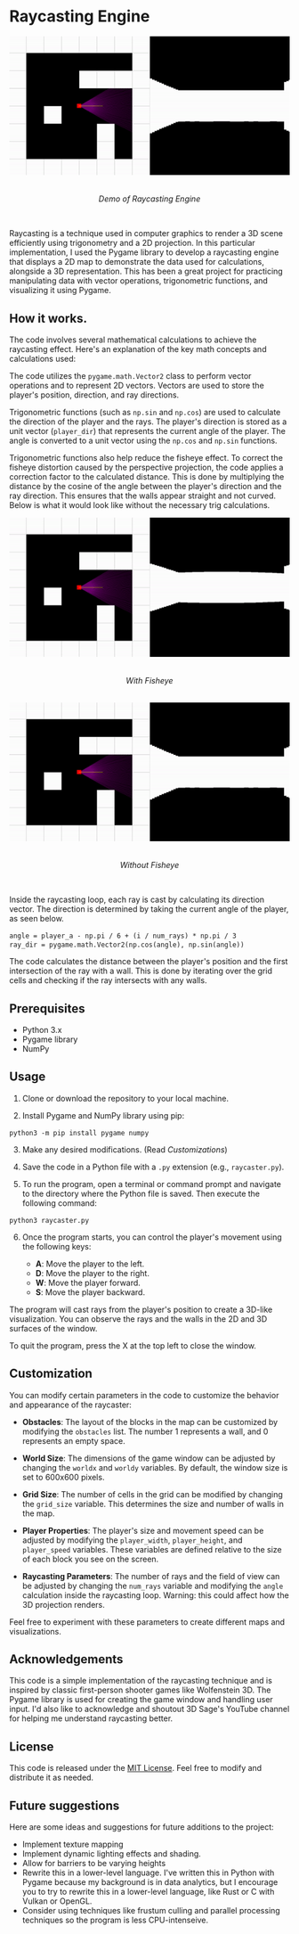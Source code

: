 # Raycasting Engine

<div align="center">
  <img src="demo.gif" alt="Demo of Raycasting Engine">
  <p align="center"><br>
<i>Demo of Raycasting Engine</i></p>
</div>
<br>

Raycasting is a technique used in computer graphics to render a 3D scene efficiently using trigonometry and a 2D projection. In this particular implementation, I used the Pygame library to develop a raycasting engine that displays a 2D map to demonstrate the data used for calculations, alongside a 3D representation. This has been a great project for practicing manipulating data with vector operations, trigonometric functions, and visualizing it using Pygame.

## How it works.

The code involves several mathematical calculations to achieve the raycasting effect. Here's an explanation of the key math concepts and calculations used:

The code utilizes the `pygame.math.Vector2` class to perform vector operations and to represent 2D vectors. Vectors are used to store the player's position, direction, and ray directions.

Trigonometric functions (such as `np.sin` and `np.cos`) are used to calculate the direction of the player and the rays. The player's direction is stored as a unit vector (`player_dir`) that represents the current angle of the player. The angle is converted to a unit vector using the `np.cos` and `np.sin` functions. 

Trigonometric functions also help reduce the fisheye effect. To correct the fisheye distortion caused by the perspective projection, the code applies a correction factor to the calculated distance. This is done by multiplying the distance by the cosine of the angle between the player's direction and the ray direction. This ensures that the walls appear straight and not curved. Below is what it would look like without the necessary trig calculations.

<div align="center">
  <img src="fisheye.gif" alt="With Fisheye">
  <p align="center"><br><i>With Fisheye</i></p>
</div>
<br>
<div align="center">
  <img src="nofisheye.gif" alt="Without Fisheye">
  <p align="center"><i><br>Without Fisheye</i></p>
</div>
<br>

Inside the raycasting loop, each ray is cast by calculating its direction vector. The direction is determined by taking the current angle of the player, as seen below.

```
angle = player_a - np.pi / 6 + (i / num_rays) * np.pi / 3
ray_dir = pygame.math.Vector2(np.cos(angle), np.sin(angle))
```

The code calculates the distance between the player's position and the first intersection of the ray with a wall. This is done by iterating over the grid cells and checking if the ray intersects with any walls. 


## Prerequisites

- Python 3.x
- Pygame library
- NumPy

## Usage

1. Clone or download the repository to your local machine.

2. Install Pygame and NumPy library using pip:
```
python3 -m pip install pygame numpy
```

3. Make any desired modifications. (Read *Customizations*)

4. Save the code in a Python file with a `.py` extension (e.g., `raycaster.py`).


5. To run the program, open a terminal or command prompt and navigate to the directory where the Python file is saved. Then execute the following command:

```
python3 raycaster.py
```

6. Once the program starts, you can control the player's movement using the following keys:

    - **A**: Move the player to the left.
    - **D**: Move the player to the right.
    - **W**: Move the player forward.
    - **S**: Move the player backward.

The program will cast rays from the player's position to create a 3D-like visualization. You can observe the rays and the walls in the 2D and 3D surfaces of the window.

To quit the program, press the X at the top left to close the window.

## Customization

You can modify certain parameters in the code to customize the behavior and appearance of the raycaster:

- **Obstacles**: The layout of the blocks in the map can be customized by modifying the `obstacles` list. The number 1 represents a wall, and 0 represents an empty space. 

- **World Size**: The dimensions of the game window can be adjusted by changing the `worldx` and `worldy` variables. By default, the window size is set to 600x600 pixels.

- **Grid Size**: The number of cells in the grid can be modified by changing the `grid_size` variable. This determines the size and number of walls in the map.

- **Player Properties**: The player's size and movement speed can be adjusted by modifying the `player_width`, `player_height`, and `player_speed` variables. These variables are defined relative to the size of each block you see on the screen.

- **Raycasting Parameters**: The number of rays and the field of view can be adjusted by changing the `num_rays` variable and modifying the `angle` calculation inside the raycasting loop. Warning: this could affect how the 3D projection renders.

Feel free to experiment with these parameters to create different maps and visualizations.


## Acknowledgements

This code is a simple implementation of the raycasting technique and is inspired by classic first-person shooter games like Wolfenstein 3D. The Pygame library is used for creating the game window and handling user input. I'd also like to acknowledge and shoutout 3D Sage's YouTube channel for helping me understand raycasting better.


## License

This code is released under the [MIT License](https://opensource.org/licenses/MIT). Feel free to modify and distribute it as needed.


## Future suggestions

Here are some ideas and suggestions for future additions to the project:

- Implement texture mapping
- Implement dynamic lighting effects and shading.
- Allow for barriers to be varying heights
- Rewrite this in a lower-level language. I've written this in Python with Pygame because my background is in data analytics, but I encourage you to try to rewrite this in a lower-level language, like Rust or C with Vulkan or OpenGL.
- Consider using techniques like frustum culling and parallel processing techniques so the program is less CPU-intenseive.
